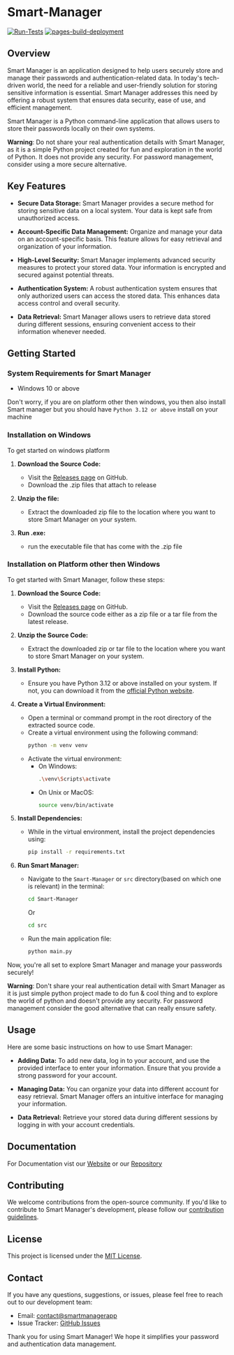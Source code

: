 # Smart-Manager

[![Run-Tests](https://github.com/JeelDobariya38/smart-manager/actions/workflows/Run-Tests.yaml/badge.svg)](https://github.com/JeelDobariya38/smart-manager/actions/workflows/Run-Tests.yaml) [![pages-build-deployment](https://github.com/JeelDobariya38/smart-manager/actions/workflows/pages/pages-build-deployment/badge.svg)](https://github.com/JeelDobariya38/smart-manager/actions/workflows/pages/pages-build-deployment)

## Overview

Smart Manager is an application designed to help users securely store and manage their passwords and authentication-related data. In today's tech-driven world, the need for a reliable and user-friendly solution for storing sensitive information is essential. Smart Manager addresses this need by offering a robust system that ensures data security, ease of use, and efficient management.

Smart Manager is a Python command-line application that allows users to store their passwords locally on their own systems.

**Warning**: Do not share your real authentication details with Smart Manager, as it is a simple Python project created for fun and exploration in the world of Python. It does not provide any security. For password management, consider using a more secure alternative.

## Key Features

- **Secure Data Storage:** Smart Manager provides a secure method for storing sensitive data on a local system. Your data is kept safe from unauthorized access.

- **Account-Specific Data Management:** Organize and manage your data on an account-specific basis. This feature allows for easy retrieval and organization of your information.

- **High-Level Security:** Smart Manager implements advanced security measures to protect your stored data. Your information is encrypted and secured against potential threats.

- **Authentication System:** A robust authentication system ensures that only authorized users can access the stored data. This enhances data access control and overall security.

- **Data Retrieval:** Smart Manager allows users to retrieve data stored during different sessions, ensuring convenient access to their information whenever needed.

## Getting Started

### System Requirements for Smart Manager

- Windows 10 or above

Don't worry, if you are on platform other then windows, you then also install Smart manager but you should have `Python 3.12 or above` install on your machine

### Installation on Windows

To get started on windows platform

1. **Download the Source Code:**
   - Visit the [Releases page](https://github.com/JeelDobariya38/smart-manager/releases) on GitHub.
   - Download the .zip files that attach to release

2. **Unzip the file:**
   - Extract the downloaded zip file to the location where you want to store Smart Manager on your system.

3. **Run .exe:**
   - run the executable file that has come with the .zip file

### Installation on Platform other then Windows

To get started with Smart Manager, follow these steps:

1. **Download the Source Code:**
   - Visit the [Releases page](https://github.com/JeelDobariya38/smart-manager/releases) on GitHub.
   - Download the source code either as a zip file or a tar file from the latest release.

2. **Unzip the Source Code:**
   - Extract the downloaded zip or tar file to the location where you want to store Smart Manager on your system.

3. **Install Python:**
   - Ensure you have Python 3.12 or above installed on your system. If not, you can download it from the [official Python website](https://www.python.org/downloads/).

4. **Create a Virtual Environment:**
   - Open a terminal or command prompt in the root directory of the extracted source code.
   - Create a virtual environment using the following command:
     ```bash
     python -m venv venv
     ```
   - Activate the virtual environment:
     - On Windows:
       ```bash
       .\venv\Scripts\activate
       ```
     - On Unix or MacOS:
       ```bash
       source venv/bin/activate
       ```

5. **Install Dependencies:**
   - While in the virtual environment, install the project dependencies using:
     ```bash
     pip install -r requirements.txt
     ```

6. **Run Smart Manager:**
   - Navigate to the `Smart-Manager` or `src` directory(based on which one is relevant) in the terminal:
     ```bash
     cd Smart-Manager
     ```
     Or
     ```bash
     cd src
     ```
   - Run the main application file:
     ```bash
     python main.py
     ```

Now, you're all set to explore Smart Manager and manage your passwords securely!

**Warning**: Don't share your real authentication detail with Smart Manager as it is just simple python project made to do fun & cool thing and to explore the world of python and doesn't provide any security. For password management consider the good alternative that can really ensure safety.

## Usage

Here are some basic instructions on how to use Smart Manager:

- **Adding Data:** To add new data, log in to your account, and use the provided interface to enter your information. Ensure that you provide a strong password for your account.

- **Managing Data:** You can organize your data into different account for easy retrieval. Smart Manager offers an intuitive interface for managing your information.

- **Data Retrieval:** Retrieve your stored data during different sessions by logging in with your account credentials.

## Documentation

For Documentation vist our [Website](https://jeeldobariya38.github.io/smart-manager/) or our [Repository](https://github.com/JeelDobariya38/smart-manager)

## Contributing

We welcome contributions from the open-source community. If you'd like to contribute to Smart Manager's development, please follow our [contribution guidelines](CONTRIBUTING.md).

## License

This project is licensed under the [MIT License](LICENSE.txt).

## Contact

If you have any questions, suggestions, or issues, please feel free to reach out to our development team:

- Email: [contact@smartmanagerapp](mailto:dobariyaj34@gmail.com)
- Issue Tracker: [GitHub Issues](https://github.com/JeelDobariya38/smart-manager/issues)

Thank you for using Smart Manager! We hope it simplifies your password and authentication data management.
